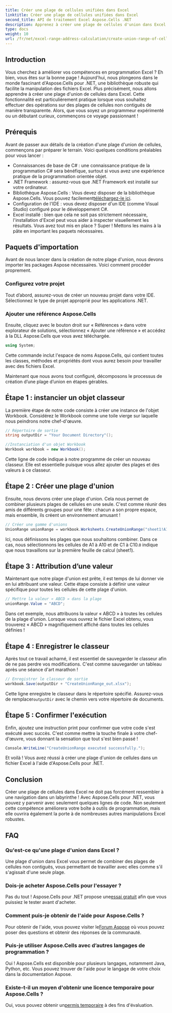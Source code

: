 ```yaml
---
title: Créer une plage de cellules unifiées dans Excel
linktitle: Créer une plage de cellules unifiées dans Excel
second_title: API de traitement Excel Aspose.Cells .NET
description: Apprenez à créer une plage de cellules d'union dans Excel à l'aide d'Aspose.Cells pour .NET en quelques étapes simples. Améliorez vos compétences Excel par programmation.
type: docs
weight: 10
url: /fr/net/excel-range-address-calculation/create-union-range-of-cells-in-excel/
---
```

## Introduction
Vous cherchez à améliorer vos compétences en programmation Excel ? Eh bien, vous êtes sur la bonne page ! Aujourd'hui, nous plongeons dans le monde fascinant d'Aspose.Cells pour .NET, une bibliothèque robuste qui facilite la manipulation des fichiers Excel. Plus précisément, nous allons apprendre à créer une plage d'union de cellules dans Excel. Cette fonctionnalité est particulièrement pratique lorsque vous souhaitez effectuer des opérations sur des plages de cellules non contiguës de manière transparente. Alors, que vous soyez un programmeur expérimenté ou un débutant curieux, commençons ce voyage passionnant !
## Prérequis
Avant de passer aux détails de la création d'une plage d'union de cellules, commençons par préparer le terrain. Voici quelques conditions préalables pour vous lancer :
- Connaissances de base de C# : une connaissance pratique de la programmation C# sera bénéfique, surtout si vous avez une expérience pratique de la programmation orientée objet.
- .NET Framework : assurez-vous que .NET Framework est installé sur votre ordinateur.
-  Bibliothèque Aspose.Cells : Vous devez disposer de la bibliothèque Aspose.Cells. Vous pouvez facilement[téléchargez-le ici](https://releases.aspose.com/cells/net/).
- Configuration de l'IDE : vous devez disposer d'un IDE (comme Visual Studio) configuré pour le développement C#.
- Excel installé : bien que cela ne soit pas strictement nécessaire, l'installation d'Excel peut vous aider à inspecter visuellement les résultats.
Vous avez tout mis en place ? Super ! Mettons les mains à la pâte en important les paquets nécessaires.
## Paquets d'importation
Avant de nous lancer dans la création de notre plage d'union, nous devons importer les packages Aspose nécessaires. Voici comment procéder proprement.
### Configurez votre projet
Tout d’abord, assurez-vous de créer un nouveau projet dans votre IDE. Sélectionnez le type de projet approprié pour les applications .NET.
### Ajouter une référence Aspose.Cells
Ensuite, cliquez avec le bouton droit sur « Références » dans votre explorateur de solutions, sélectionnez « Ajouter une référence » et accédez à la DLL Aspose.Cells que vous avez téléchargée. 
```csharp
using System;
```
Cette commande inclut l'espace de noms Aspose.Cells, qui contient toutes les classes, méthodes et propriétés dont vous aurez besoin pour travailler avec des fichiers Excel.

Maintenant que nous avons tout configuré, décomposons le processus de création d’une plage d’union en étapes gérables.
## Étape 1 : instancier un objet classeur
La première étape de notre code consiste à créer une instance de l'objet Workbook. Considérez le Workbook comme une toile vierge sur laquelle nous peindrons notre chef-d'œuvre.
```csharp
// Répertoire de sortie
string outputDir = "Your Document Directory"();

//Instanciation d'un objet Workbook
Workbook workbook = new Workbook();
```
Cette ligne de code indique à notre programme de créer un nouveau classeur. Elle est essentielle puisque vous allez ajouter des plages et des valeurs à ce classeur.
## Étape 2 : Créer une plage d'union
Ensuite, nous devons créer une plage d'union. Cela nous permet de combiner plusieurs plages de cellules en une seule. C'est comme réunir des amis de différents groupes pour une fête : chacun a son propre espace, mais ensemble, ils créent un environnement amusant !
```csharp
// Créer une gamme d'unions
UnionRange unionRange = workbook.Worksheets.CreateUnionRange("sheet1!A1:A10,sheet1!C1:C10", 0);
```
 Ici, nous définissons les plages que nous souhaitons combiner. Dans ce cas, nous sélectionnons les cellules de A1 à A10 et de C1 à C10.`0` indique que nous travaillons sur la première feuille de calcul (sheet1).
## Étape 3 : Attribution d’une valeur
Maintenant que notre plage d'union est prête, il est temps de lui donner vie en lui attribuant une valeur. Cette étape consiste à définir une valeur spécifique pour toutes les cellules de cette plage d'union.
```csharp
// Mettre la valeur « ABCD » dans la plage
unionRange.Value = "ABCD";
```
Dans cet exemple, nous attribuons la valeur « ABCD » à toutes les cellules de la plage d'union. Lorsque vous ouvrez le fichier Excel obtenu, vous trouverez « ABCD » magnifiquement affiché dans toutes les cellules définies !
## Étape 4 : Enregistrer le classeur
Après tout ce travail acharné, il est essentiel de sauvegarder le classeur afin de ne pas perdre vos modifications. C'est comme sauvegarder un tableau après une séance d'art marathon !
```csharp
// Enregistrer le classeur de sortie
workbook.Save(outputDir + "CreateUnionRange_out.xlsx");
```
 Cette ligne enregistre le classeur dans le répertoire spécifié. Assurez-vous de remplacer`outputDir` avec le chemin vers votre répertoire de documents. 
## Étape 5 : Confirmer l'exécution
Enfin, ajoutez une instruction print pour confirmer que votre code s'est exécuté avec succès. C'est comme mettre la touche finale à votre chef-d'œuvre, vous donnant la sensation que tout s'est bien passé !
```csharp
Console.WriteLine("CreateUnionRange executed successfully.");
```
Et voilà ! Vous avez réussi à créer une plage d'union de cellules dans un fichier Excel à l'aide d'Aspose.Cells pour .NET.
## Conclusion
Créer une plage de cellules dans Excel ne doit pas forcément ressembler à une navigation dans un labyrinthe ! Avec Aspose.Cells pour .NET, vous pouvez y parvenir avec seulement quelques lignes de code. Non seulement cette compétence améliorera votre boîte à outils de programmation, mais elle ouvrira également la porte à de nombreuses autres manipulations Excel robustes. 

## FAQ
### Qu'est-ce qu'une plage d'union dans Excel ?
Une plage d'union dans Excel vous permet de combiner des plages de cellules non contiguës, vous permettant de travailler avec elles comme s'il s'agissait d'une seule plage.
### Dois-je acheter Aspose.Cells pour l'essayer ?
 Pas du tout ! Aspose.Cells pour .NET propose une[essai gratuit](https://releases.aspose.com/) afin que vous puissiez le tester avant d'acheter.
### Comment puis-je obtenir de l'aide pour Aspose.Cells ?
 Pour obtenir de l'aide, vous pouvez visiter le[Forum Aspose](https://forum.aspose.com/c/cells/9) où vous pouvez poser des questions et obtenir des réponses de la communauté.
### Puis-je utiliser Aspose.Cells avec d’autres langages de programmation ?
Oui ! Aspose.Cells est disponible pour plusieurs langages, notamment Java, Python, etc. Vous pouvez trouver de l'aide pour le langage de votre choix dans la documentation Aspose.
### Existe-t-il un moyen d'obtenir une licence temporaire pour Aspose.Cells ?
 Oui, vous pouvez obtenir un[permis temporaire](https://purchase.aspose.com/temporary-license/) à des fins d'évaluation.
